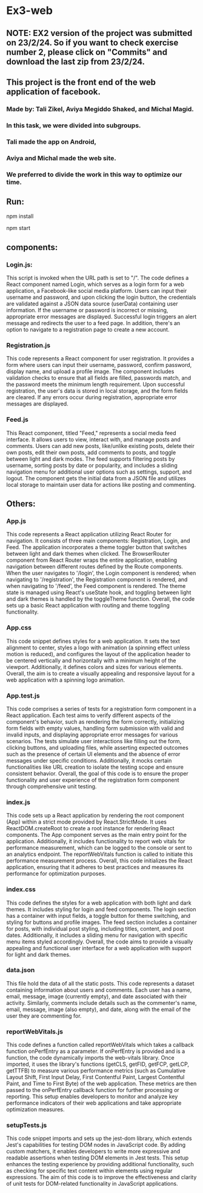 # Ex3-web
## NOTE: EX2 version of the project was submitted on 23/2/24. So if you want to check exercise number 2, please click on "Commits" and download the last zip from 23/2/24. 

## This project is the front end of the web application of facebook.

### Made by: Tali Zikel, Aviya Megiddo Shaked, and Michal Magid.

### In this task, we were divided into subgroups.
### Tali made the app on Android,
### Aviya and Michal made the web site.
### We preferred to divide the work in this way to optimize our time.

## Run:

npm install

npm start


## components:
### Login.js:
This script is invoked when the URL path is set to "/".
The code defines a React component named Login, which serves as a login form for a web application, a Facebook-like social media platform. Users can input their username and password, and upon clicking the login button, the credentials are validated against a JSON data source (userData) containing user information. If the username or password is incorrect or missing, appropriate error messages are displayed. Successful login triggers an alert message and redirects the user to a feed page. In addition,  there's an option to navigate to a registration page to create a new account.

### Registration.js
This code represents a React component for user registration. It provides a form where users can input their username, password, confirm password, display name, and upload a profile image. The component includes validation checks to ensure that all fields are filled, passwords match, and the password meets the minimum length requirement. Upon successful registration, the user's data is stored in local storage, and the form fields are cleared. If any errors occur during registration, appropriate error messages are displayed.

### Feed.js
This React component, titled "Feed," represents a social media feed interface. It allows users to view, interact with, and manage posts and comments. Users can add new posts, like/unlike existing posts, delete their own posts, edit their own posts, add comments to posts, and toggle between light and dark modes. The feed supports filtering posts by username, sorting posts by date or popularity, and includes a sliding navigation menu for additional user options such as settings, support, and logout. The component gets the initial data from a JSON file and utilizes local storage to maintain user data for actions like posting and commenting.

## Others:
### App.js
This code represents a React application utilizing React Router for navigation. It consists of three main components: Registration, Login, and Feed. The application incorporates a theme toggler button that switches between light and dark themes when clicked. The BrowserRouter component from React Router wraps the entire application, enabling navigation between different routes defined by the Route components. When the user navigates to '/login', the Login component is rendered; when navigating to '/registration', the Registration component is rendered, and when navigating to '/feed', the Feed component is rendered. The theme state is managed using React's useState hook, and toggling between light and dark themes is handled by the toggleTheme function. Overall, the code sets up a basic React application with routing and theme toggling functionality.

### App.css
This code snippet defines styles for a web application. It sets the text alignment to center, styles a logo with animation (a spinning effect unless motion is reduced), and configures the layout of the application header to be centered vertically and horizontally with a minimum height of the viewport. Additionally, it defines colors and sizes for various elements. Overall, the aim is to create a visually appealing and responsive layout for a web application with a spinning logo animation.

### App.test.js
This code comprises a series of tests for a registration form component in a React application. Each test aims to verify different aspects of the component's behavior, such as rendering the form correctly, initializing form fields with empty values, handling form submission with valid and invalid inputs, and displaying appropriate error messages for various scenarios. The tests simulate user interactions like filling out the form, clicking buttons, and uploading files, while asserting expected outcomes such as the presence of certain UI elements and the absence of error messages under specific conditions. Additionally, it mocks certain functionalities like URL creation to isolate the testing scope and ensure consistent behavior. Overall, the goal of this code is to ensure the proper functionality and user experience of the registration form component through comprehensive unit testing.

### index.js
This code sets up a React application by rendering the root component (App) within a strict mode provided by React.StrictMode. It uses ReactDOM.createRoot to create a root instance for rendering React components. The App component serves as the main entry point for the application. Additionally, it includes functionality to report web vitals for performance measurement, which can be logged to the console or sent to an analytics endpoint. The reportWebVitals function is called to initiate this performance measurement process. Overall, this code initializes the React application, ensuring that it adheres to best practices and measures its performance for optimization purposes.

### index.css
This code defines the styles for a web application with both light and dark themes. It includes styling for login and feed components. The login section has a container with input fields, a toggle button for theme switching, and styling for buttons and profile images. The feed section includes a container for posts, with individual post styling, including titles, content, and post dates. Additionally, it includes a sliding menu for navigation with specific menu items styled accordingly. Overall, the code aims to provide a visually appealing and functional user interface for a web application with support for light and dark themes.

### data.json
This file hold the data of all the static posts.
This code represents a dataset containing information about users and comments. Each user has a name, email, message, image (currently empty), and date associated with their activity. Similarly, comments include details such as the commenter's name, email, message, image (also empty), and date, along with the email of the user they are commenting for. 

### reportWebVitals.js
This code defines a function called reportWebVitals which takes a callback function onPerfEntry as a parameter. If onPerfEntry is provided and is a function, the code dynamically imports the web-vitals library. Once imported, it uses the library's functions (getCLS, getFID, getFCP, getLCP, getTTFB) to measure various performance metrics (such as Cumulative Layout Shift, First Input Delay, First Contentful Paint, Largest Contentful Paint, and Time to First Byte) of the web application. These metrics are then passed to the onPerfEntry callback function for further processing or reporting. This setup enables developers to monitor and analyze key performance indicators of their web applications and take appropriate optimization measures.

### setupTests.js
This code snippet imports and sets up the jest-dom library, which extends Jest's capabilities for testing DOM nodes in JavaScript code. By adding custom matchers, it enables developers to write more expressive and readable assertions when testing DOM elements in Jest tests. This setup enhances the testing experience by providing additional functionality, such as checking for specific text content within elements using regular expressions. The aim of this code is to improve the effectiveness and clarity of unit tests for DOM-related functionality in JavaScript applications.
